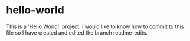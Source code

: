 # hello-world
This is a 'Hello World!' project.
I would like to know how to commit to this file so I have created and edited the branch readme-edits.
